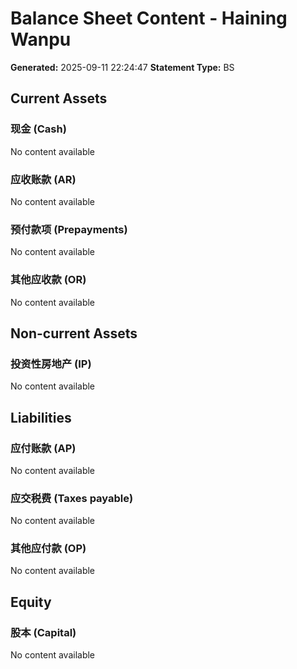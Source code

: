 # Balance Sheet Content - Haining Wanpu

**Generated:** 2025-09-11 22:24:47
**Statement Type:** BS

## Current Assets

### 现金 (Cash)

No content available

### 应收账款 (AR)

No content available

### 预付款项 (Prepayments)

No content available

### 其他应收款 (OR)

No content available

## Non-current Assets

### 投资性房地产 (IP)

No content available

## Liabilities

### 应付账款 (AP)

No content available

### 应交税费 (Taxes payable)

No content available

### 其他应付款 (OP)

No content available

## Equity

### 股本 (Capital)

No content available

